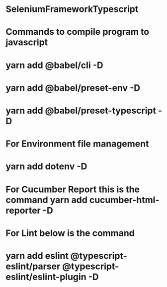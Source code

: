# SeleniumFrameworkTypescript

# Commands to compile program to javascript
# yarn add @babel/cli -D
# yarn add @babel/preset-env -D
# yarn add @babel/preset-typescript -D
# For Environment file management
# yarn add dotenv -D

# For Cucumber Report this is the command yarn add cucumber-html-reporter -D

# For Lint below is the command
# yarn add eslint @typescript-eslint/parser @typescript-eslint/eslint-plugin -D